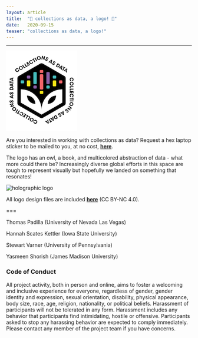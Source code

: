 ```yaml
---
layout: article
title:  "🎨 collections as data, a logo! 🎨"
date:   2020-09-15 
teaser: "collections as data, a logo!"
---
```

---

![](https://github.com/collectionsasdata/part2whole/raw/master/_posts/cad_logo_matte.png "matte logo")

Are you interested in working with collections as data? Request a hex laptop sticker to be mailed to you, at no cost, [**here**](https://docs.google.com/forms/d/e/1FAIpQLSfSXHv0fKXKghr0WOInoIQI_qdTRao0JPsNy56jo45qUJvaYw/viewform?usp=sf_link).  

The logo has an owl, a book, and multicolored abstraction of data - what more could there be? Increasingly diverse global efforts in this space are tough to represent visually but hopefully we landed on something that resonates!   

![](https://github.com/collectionsasdata/part2whole/raw/master/_posts/cad_holo.gif "holographic logo")

All logo design files are included [**here**](https://github.com/collectionsasdata/part2whole/raw/master/collectionsasdata_logo.zip) (CC BY-NC 4.0).   

===

Thomas Padilla (University of Nevada Las Vegas)

Hannah Scates Kettler (Iowa State University)

Stewart Varner (University of Pennsylvania)

Yasmeen Shorish (James Madison University)

### Code of Conduct

All project activity, both in person and online, aims to foster a welcoming and inclusive experience for everyone, regardless of gender, gender identity and expression, sexual orientation, disability, physical appearance, body size, race, age, religion, nationality, or political beliefs. Harassment of participants will not be tolerated in any form. Harassment includes any behavior that participants find intimidating, hostile or offensive. Participants asked to stop any harassing behavior are expected to comply immediately. Please contact any member of the project team if you have concerns.
